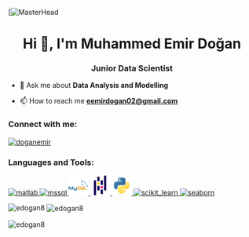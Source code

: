 [![MasterHead](https://www.opensourcerers.org/wp-content/uploads/2023/12/datascience.jpg)
<h1 align="center">Hi 👋, I'm Muhammed Emir Doğan</h1>
<h3 align="center">Junior Data Scientist</h3>

- 💬 Ask me about **Data Analysis and Modelling**

- 📫 How to reach me **eemirdogan02@gmail.com**

<h3 align="left">Connect with me:</h3>
<p align="left">
<a href="https://linkedin.com/in/doganemir" target="blank"><img align="center" src="https://raw.githubusercontent.com/rahuldkjain/github-profile-readme-generator/master/src/images/icons/Social/linked-in-alt.svg" alt="doganemir" height="30" width="40" /></a>
</p>

<h3 align="left">Languages and Tools:</h3>
<p align="left"> <a href="https://www.mathworks.com/" target="_blank" rel="noreferrer"> <img src="https://upload.wikimedia.org/wikipedia/commons/2/21/Matlab_Logo.png" alt="matlab" width="40" height="40"/> </a> <a href="https://www.microsoft.com/en-us/sql-server" target="_blank" rel="noreferrer"> <img src="https://www.svgrepo.com/show/303229/microsoft-sql-server-logo.svg" alt="mssql" width="40" height="40"/> </a> <a href="https://www.mysql.com/" target="_blank" rel="noreferrer"> <img src="https://raw.githubusercontent.com/devicons/devicon/master/icons/mysql/mysql-original-wordmark.svg" alt="mysql" width="40" height="40"/> </a> <a href="https://pandas.pydata.org/" target="_blank" rel="noreferrer"> <img src="https://raw.githubusercontent.com/devicons/devicon/2ae2a900d2f041da66e950e4d48052658d850630/icons/pandas/pandas-original.svg" alt="pandas" width="40" height="40"/> </a> <a href="https://www.python.org" target="_blank" rel="noreferrer"> <img src="https://raw.githubusercontent.com/devicons/devicon/master/icons/python/python-original.svg" alt="python" width="40" height="40"/> </a> <a href="https://scikit-learn.org/" target="_blank" rel="noreferrer"> <img src="https://upload.wikimedia.org/wikipedia/commons/0/05/Scikit_learn_logo_small.svg" alt="scikit_learn" width="40" height="40"/> </a> <a href="https://seaborn.pydata.org/" target="_blank" rel="noreferrer"> <img src="https://seaborn.pydata.org/_images/logo-mark-lightbg.svg" alt="seaborn" width="40" height="40"/> </a> </p>

<p><img align="left" src="https://github-readme-stats.vercel.app/api/top-langs?username=edogan8&show_icons=true&locale=en&layout=compact" alt="edogan8" /></p>

<p>&nbsp;<img align="center" src="https://github-readme-stats.vercel.app/api?username=edogan8&show_icons=true&locale=en" alt="edogan8" /></p>

<p><img align="center" src="https://github-readme-streak-stats.herokuapp.com/?user=edogan8&" alt="edogan8" /></p>
